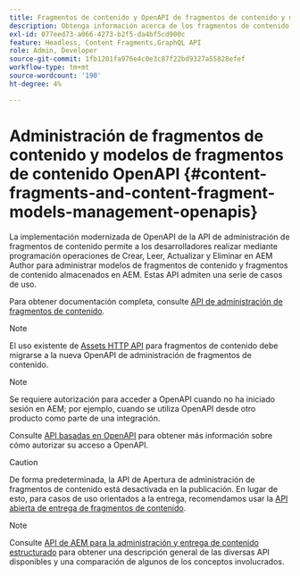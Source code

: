 ```yaml
---
title: Fragmentos de contenido y OpenAPI de fragmentos de contenido y modelos
description: Obtenga información acerca de los fragmentos de contenido y los modelos de fragmentos de contenido OpenAPI.
exl-id: 077eed73-a066-4273-b2f5-da4bf5cd900c
feature: Headless, Content Fragments,GraphQL API
role: Admin, Developer
source-git-commit: 1fb1201fa976e4c0e3c87f22bd9327a55828efef
workflow-type: tm+mt
source-wordcount: '190'
ht-degree: 4%

---
```


# Administración de fragmentos de contenido y modelos de fragmentos de contenido OpenAPI {#content-fragments-and-content-fragment-models-management-openapis}

La implementación modernizada de OpenAPI de la API de administración de fragmentos de contenido permite a los desarrolladores realizar mediante programación operaciones de Crear, Leer, Actualizar y Eliminar en AEM Author para administrar modelos de fragmentos de contenido y fragmentos de contenido almacenados en AEM. Estas API admiten una serie de casos de uso.

Para obtener documentación completa, consulte [API de administración de fragmentos de contenido](https://developer.adobe.com/experience-cloud/experience-manager-apis/api/stable/sites/).

>[!NOTE]
>
>El uso existente de [Assets HTTP API](https://experienceleague.adobe.com/es/docs/experience-manager-cloud-service/content/assets/admin/mac-api-assets) para fragmentos de contenido debe migrarse a la nueva OpenAPI de administración de fragmentos de contenido.

>[!NOTE]
>
>Se requiere autorización para acceder a OpenAPI cuando no ha iniciado sesión en AEM; por ejemplo, cuando se utiliza OpenAPI desde otro producto como parte de una integración.
>
>Consulte [API basadas en OpenAPI](/help/implementing/developing/open-api-based-apis.md) para obtener más información sobre cómo autorizar su acceso a OpenAPI.

>[!CAUTION]
>
>De forma predeterminada, la API de Apertura de administración de fragmentos de contenido está desactivada en la publicación. En lugar de esto, para casos de uso orientados a la entrega, recomendamos usar la [API abierta de entrega de fragmentos de contenido](/help/headless/aem-content-fragment-delivery-with-openapi.md).

>[!NOTE]
>
>Consulte [API de AEM para la administración y entrega de contenido estructurado](/help/headless/apis-headless-and-content-fragments.md) para obtener una descripción general de las diversas API disponibles y una comparación de algunos de los conceptos involucrados.
